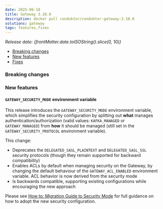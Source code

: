 ```yaml
---
date: 2025-06-18
title: Gateway 3.10.0
description: docker pull conduktor/conduktor-gateway:3.10.0
solutions: gateway
tags: features,fixes
---
```


*Release date: {frontMatter.date.toISOString().slice(0, 10)}*

- [Breaking changes](#breaking-changes)
- [New features](#new-features)
- [Fixes](#fixes)

### Breaking changes

### New features

#### `GATEWAY_SECURITY_MODE` environment variable

This release introduces the `GATEWAY_SECURITY_MODE` environment variable,
which simplifies the security configuration by splitting out **what** manages authentication/authorization (valid values: `KAFKA_MANAGED` or `GATEWAY_MANAGED`) from **how** it should be managed (still set in the `GATEWAY_SECURITY_PROTOCOL` environment variable).

This change:

- Deprecates the `DELEGATED_SASL_PLAINTEXT` and `DELEGATED_SASL_SSL` security protocols (though they remain supported for backward compatibility)
- Enables ACLs by default when managing security on the Gateway, by changing the default behaviour of the `GATEWAY_ACL_ENABLED` environment variable. ACL behavior is now derived from the security mode
- Is backwards compatible, supporting existing configurations while encouraging the new approach

Please see [How to: Migration Guide to Security Mode](/gateway/how-to/migration-guide-to-security-mode) for full guidance on how to adopt the new security configuration.

